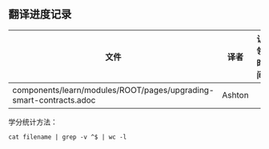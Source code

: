 ## 翻译进度记录


| 文件                                                                |  译者    | 认领时间 | 完成时间 |   校对人 | 校对时间 |  学分 | 
| --------------------------------------------------------------------| --------|----------|---------|----------|-------   | ------|
| components/learn/modules/ROOT/pages/upgrading-smart-contracts.adoc  |  Ashton |          |          | Tiny熊  |         | xxx | 





学分统计方法：
```
cat filename | grep -v ^$ | wc -l
```
